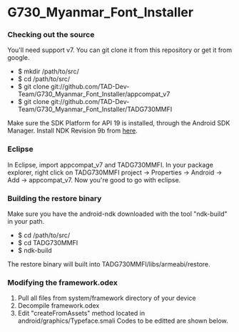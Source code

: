 G730_Myanmar_Font_Installer
===========================

### Checking out the source

You'll need support v7. You can git clone it from this repository or get it from google.

* $ mkdir /path/to/src/
* $ cd /path/to/src/
* $ git clone git://github.com/TAD-Dev-Team/G730_Myanmar_Font_Installer/appcompat_v7
* $ git clone git://github.com/TAD-Dev-Team/G730_Myanmar_Font_Installer/TADG730MMFI

Make sure the SDK Platform for API 19 is installed, through the Android SDK Manager.  Install NDK Revision 9b from [here](http://developer.android.com/tools/sdk/ndk/index.html).

### Eclipse

In Eclipse, import appcompat_v7 and TADG730MMFI. In your package explorer, right click on TADG730MMFI project -> Properties -> Android -> Add -> appcompat_v7. Now you're good to go with eclipse.

### Building the restore binary

Make sure you have the android-ndk downloaded with the tool "ndk-build" in your path.

* $ cd /path/to/src/
* $ cd TADG730MMFI
* $ ndk-build

The restore binary will built into TADG730MMFI/libs/armeabi/restore.

### Modifying the framework.odex

1. Pull all files from system/framework directory of your device
2. Decompile framework.odex
3. Edit "createFromAssets" method located in android/graphics/Typeface.smali
   Codes to be editted are shown below.


